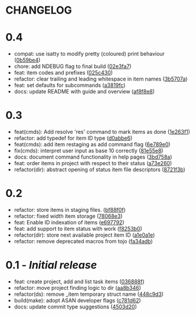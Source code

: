 # CHANGELOG

# 0.4

- compat: use isatty to modify pretty (coloured) print behaviour ([0b59be4](https://github.com/Jxcob-R/tojo/commit/0b59be4))
- chore: add NDEBUG flag to final build ([02e3fa7](https://github.com/Jxcob-R/tojo/commit/02e3fa7))
- feat: item codes and prefixes ([025c430](https://github.com/Jxcob-R/tojo/commit/025c430))
- refactor: clear trailing and leading whitespace in item names ([3b5707a](https://github.com/Jxcob-R/tojo/commit/3b5707a))
- feat: set defaults for subcommands ([a3819fc](https://github.com/Jxcob-R/tojo/commit/a3819fc))
- docs: update README with guide and overview ([af8f8e8](https://github.com/Jxcob-R/tojo/commit/af8f8e8))

# 0.3

- feat(cmds): Add resolve 'res' command to mark items as done ([1e263f1](https://github.com/Jxcob-R/tojo/commit/1e263f1))
- refactor: add typedef for item ID type ([d0abbe6](https://github.com/Jxcob-R/tojo/commit/d0abbe6))
- feat(cmds): add item restaging as add command flag ([6e789e0](https://github.com/Jxcob-R/tojo/commit/6e789e0))
- fix(cmds): interpret user input as base 10 correctly ([81e55e8](https://github.com/Jxcob-R/tojo/commit/81e55e8))
- docs: document command functionality in help pages ([3bd758a](https://github.com/Jxcob-R/tojo/commit/3bd758a))
- feat: order items in project with respect to their status ([a73e260](https://github.com/Jxcob-R/tojo/commit/a73e260))
- refactor(dir): abstract opening of status item file descriptors ([8721f3b](https://github.com/Jxcob-R/tojo/commit/8721f3b))

# 0.2

- refactor: store items in staging files. ([bf88f0f](https://github.com/Jxcob-R/tojo/commit/bf88f0f)) 
- refactor: fixed width item storage ([78068e3](https://github.com/Jxcob-R/tojo/commit/78068e3)) 
- feat: Enable ID indexation of items ([e697792](https://github.com/Jxcob-R/tojo/commit/e697792)) 
- feat: add support to item status with work ([f8253b0](https://github.com/Jxcob-R/tojo/commit/f8253b0)) 
- refactor(dir): store next available project item ID ([a1e0a1e](https://github.com/Jxcob-R/tojo/commit/a1e0a1e)) 
- refactor: remove deprecated macros from tojo ([fa34adb](https://github.com/Jxcob-R/tojo/commit/fa34adb)) 

# 0.1 - *Initial release*

- feat: create project, add and list task items ([036888f](https://github.com/Jxcob-R/tojo/commit/036888f))
- refactor: move project finding logic to dir ([aa8b346](https://github.com/Jxcob-R/tojo/commit/aa8b346))
- refactor(ds): remove _item temporary struct name ([448c9d3](https://github.com/Jxcob-R/tojo/commit/448c9d3))
- build(make): adopt ASAN developer flags ([c781d62](https://github.com/Jxcob-R/tojo/commit/c781d62))
- docs: update commit type suggestions ([4503d20](https://github.com/Jxcob-R/tojo/commit/a25c2e9))
